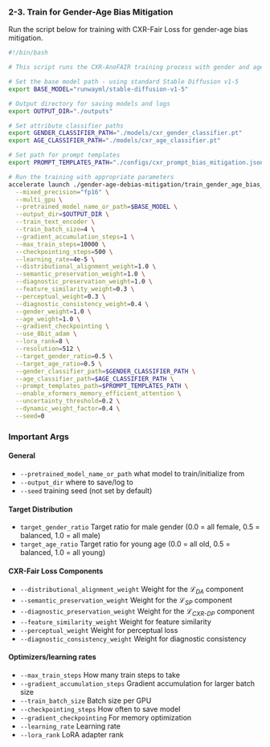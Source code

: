 ### 2-3. Train for Gender-Age Bias Mitigation

Run the script below for training with CXR-Fair Loss for gender-age bias mitigation. 

```bash
#!/bin/bash

# This script runs the CXR-AnoFAIR training process with gender and age distribution alignment

# Set the base model path - using standard Stable Diffusion v1-5
export BASE_MODEL="runwayml/stable-diffusion-v1-5"

# Output directory for saving models and logs
export OUTPUT_DIR="./outputs"

# Set attribute classifier paths
export GENDER_CLASSIFIER_PATH="./models/cxr_gender_classifier.pt"
export AGE_CLASSIFIER_PATH="./models/cxr_age_classifier.pt"

# Set path for prompt templates
export PROMPT_TEMPLATES_PATH="./configs/cxr_prompt_bias_mitigation.json"

# Run the training with appropriate parameters
accelerate launch ./gender-age-debias-mitigation/train_gender_age_bias_mitigation.py \
  --mixed_precision="fp16" \
  --multi_gpu \
  --pretrained_model_name_or_path=$BASE_MODEL \
  --output_dir=$OUTPUT_DIR \
  --train_text_encoder \
  --train_batch_size=4 \
  --gradient_accumulation_steps=1 \
  --max_train_steps=10000 \
  --checkpointing_steps=500 \
  --learning_rate=4e-5 \
  --distributional_alignment_weight=1.0 \
  --semantic_preservation_weight=1.0 \
  --diagnostic_preservation_weight=1.0 \
  --feature_similarity_weight=0.3 \
  --perceptual_weight=0.3 \
  --diagnostic_consistency_weight=0.4 \
  --gender_weight=1.0 \
  --age_weight=1.0 \
  --gradient_checkpointing \
  --use_8bit_adam \
  --lora_rank=8 \
  --resolution=512 \
  --target_gender_ratio=0.5 \
  --target_age_ratio=0.5 \
  --gender_classifier_path=$GENDER_CLASSIFIER_PATH \
  --age_classifier_path=$AGE_CLASSIFIER_PATH \
  --prompt_templates_path=$PROMPT_TEMPLATES_PATH \
  --enable_xformers_memory_efficient_attention \
  --uncertainty_threshold=0.2 \
  --dynamic_weight_factor=0.4 \
  --seed=0
```

### Important Args

#### **General**

- `--pretrained_model_name_or_path` what model to train/initialize from
- `--output_dir` where to save/log to
- `--seed` training seed (not set by default)

#### **Target Distribution**

- `target_gender_ratio` Target ratio for male gender (0.0 = all female, 0.5 = balanced, 1.0 = all male)
- `target_age_ratio` Target ratio for young age (0.0 = all old, 0.5 = balanced, 1.0 = all young)

#### **CXR-Fair Loss Components**

- `--distributional_alignment_weight` Weight for the _ℒ<sub>DA</sub>_ component
- `--semantic_preservation_weight` Weight for the _ℒ<sub>SP</sub>_ component
- `--diagnostic_preservation_weight` Weight for the _ℒ<sub>CXR-DP</sub>_ component
- `--feature_similarity_weight` Weight for feature similarity
- `--perceptual_weight` Weight for perceptual loss
- `--diagnostic_consistency_weight` Weight for diagnostic consistency

#### **Optimizers/learning rates**

- `--max_train_steps` How many train steps to take
- `--gradient_accumulation_steps` Gradient accumulation for larger batch size
- `--train_batch_size` Batch size per GPU
- `--checkpointing_steps` How often to save model
- `--gradient_checkpointing` For memory optimization
- `--learning_rate` Learning rate
- `--lora_rank` LoRA adapter rank



